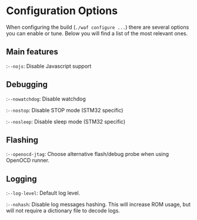 # Configuration Options

When configuring the build (`./waf configure ...`) there are several options you can enable or tune.
Below you will find a list of the most relevant ones.

## Main features

:`--nojs`:
  Disable Javascript support

## Debugging

:`--nowatchdog`:
  Disable watchdog

:`--nostop`:
  Disable STOP mode (STM32 specific)

:`--nosleep`:
  Disable sleep mode (STM32 specific)

## Flashing

:`--openocd-jtag`:
  Choose alternative flash/debug probe when using OpenOCD runner.

## Logging

:`--log-level`:
  Default log level.

:`--nohash`:
  Disable log messages hashing.
  This will increase ROM usage, but will not require a dictionary file to decode logs.
